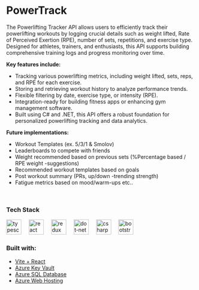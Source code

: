 <h1>PowerTrack</h1>
<p>
  The Powerlifting Tracker API allows users to efficiently track their powerlifting workouts by logging crucial details such as weight lifted, Rate of Perceived Exertion (RPE), number of sets, repetitions, and exercise type. Designed for athletes, trainers, and enthusiasts, this API supports building comprehensive training logs and progress monitoring over time.
</p>

<strong>Key features include:</strong>

<ul>
<li>Tracking various powerlifting metrics, including weight lifted, sets, reps, and RPE for each exercise.</li>
<li>Storing and retrieving workout history to analyze performance trends.</li>
<li>Flexible filtering by date, exercise type, or intensity (RPE).</li>
<li>Integration-ready for building fitness apps or enhancing gym management software.</li>
<li>Built using C# and .NET, this API offers a robust foundation for personalized powerlifting tracking and data analytics.</li>
</ul>

<strong>Future implementations:</strong>

<ul>
  <li>Workout Templates (ex. 5/3/1 & Smolov)</li>
  <li>Leaderboards to compete with friends</li>
  <li>Weight recommended based on previous sets (%Percentage based / RPE weight -suggestions)</li>
  <li>Recommended workout templates based on goals</li>
  <li>Post workout summary (PRs, up/down -trending strength)</li>
  <li>Fatigue metrics based on mood/warm-ups etc..</li>
</ul>
</br>

### Tech Stack
<div align="left">
  <img src="https://cdn.jsdelivr.net/gh/devicons/devicon/icons/typescript/typescript-original.svg" height="40" alt="typescript logo"  />
  <img width="12" />
  <img src="https://cdn.jsdelivr.net/gh/devicons/devicon/icons/react/react-original.svg" height="40" alt="react logo"  />
  <img width="12" />
  <img src="https://cdn.jsdelivr.net/gh/devicons/devicon/icons/redux/redux-original.svg" height="40" alt="redux logo"  />
  <img width="12" />
  <img src="https://skillicons.dev/icons?i=dotnet" height="40" alt="dot-net logo"  />
  <img width="12" />
  
  <img src="https://skillicons.dev/icons?i=cs" height="40" alt="csharp logo"  />
  
  <img width="12" />
  <img src="https://skillicons.dev/icons?i=tailwind" height="40" alt="bootstrap logo"  />
  
<img width="12" />


</div>

### Built with:
- [Vite + React](https://vitejs.dev/guide/)
- [Azure Key Vault](https://azure.microsoft.com/en-us/products/key-vault)
- [Azure SQL Database](https://azure.microsoft.com/en-us/products/azure-sql/)
- [Azure Web Hosting](https://azure.microsoft.com/en-us/products/app-service/web/)
